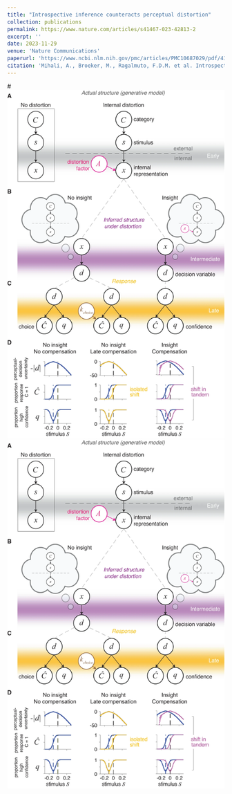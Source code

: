 ```yaml
---
title: "Introspective inference counteracts perceptual distortion"
collection: publications
permalink: https://www.nature.com/articles/s41467-023-42813-2
excerpt: ''
date: 2023-11-29
venue: 'Nature Communications'
paperurl: 'https://www.ncbi.nlm.nih.gov/pmc/articles/PMC10687029/pdf/41467_2023_Article_42813.pdf'
citation: 'Mihali, A., Broeker, M., Ragalmuto, F.D.M. et al. Introspective inference counteracts perceptual distortion. Nat Commun 14, 7826 (2023). https://doi.org/10.1038/s41467-023-42813-2'
---
```


#![image](fig1intr.png)
![image](https://github.com/lianaan/andralmihali.github.io/blob/master/files/fig1intr.png)
